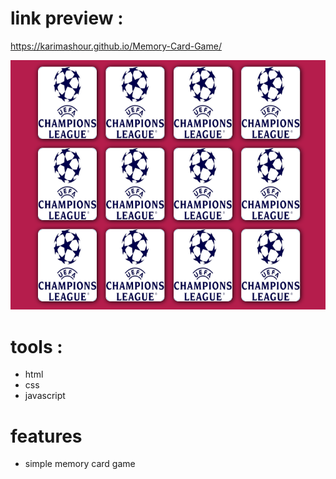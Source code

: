 # link preview :

https://karimashour.github.io/Memory-Card-Game/

<img src="image.png"/>

# tools :
- html
- css
- javascript



# features
- simple memory card game 
